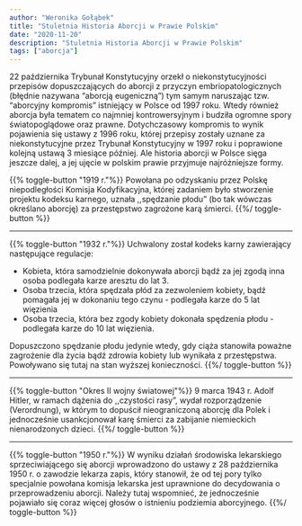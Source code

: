 ```yaml
---
author: "Weronika Gołąbek"
title: "Stuletnia Historia Aborcji w Prawie Polskim"
date: "2020-11-20"
description: "Stuletnia Historia Aborcji w Prawie Polskim"
tags: ["aborcja"]
---
```


22 października Trybunał Konstytucyjny orzekł o niekonstytucyjności przepisów dopuszczających do aborcji z przyczyn embriopatologicznych (błędnie nazywana “aborcją eugeniczną”) tym samym naruszając tzw. “aborcyjny kompromis” istniejący w Polsce od 1997 roku. Wtedy również aborcja była tematem co najmniej kontrowersyjnym i budziła ogromne spory światopoglądowe oraz prawne. Dotychczasowy kompromis to wynik pojawienia się ustawy z 1996 roku, której przepisy zostały uznane za niekonstytucyjne przez Trybunał Konstytucyjny w 1997 roku i poprawione kolejną ustawą 3 miesiące później. Ale historia aborcji w Polsce sięga jeszcze dalej, a jej ujęcie w polskim prawie przyjmuje najróżniejsze formy.

{{% toggle-button "1919 r."%}}
Powołana po odzyskaniu przez Polskę niepodległości Komisja Kodyfikacyjna, której zadaniem było stworzenie projektu kodeksu karnego, uznała ,,spędzanie płodu” (bo tak wówczas określano aborcję) za przestępstwo zagrożone karą śmierci.
{{%/ toggle-button %}}

---
{{% toggle-button "1932 r."%}}
Uchwalony został kodeks karny zawierający następujące regulacje:

- Kobieta, która samodzielnie dokonywała aborcji bądź za jej zgodą inna osoba podlegała karze aresztu do lat 3.
- Osoba trzecia, która spędzała płód za zezwoleniem kobiety, bądź pomagała jej w dokonaniu tego czynu - podlegała karze do 5 lat więzienia
- Osoba trzecia, która bez zgody kobiety dokonała spędzenia płodu - podlegała karze do 10 lat więzienia.

Dopuszczono spędzanie płodu jedynie wtedy, gdy ciąża stanowiła poważne zagrożenie dla życia bądź zdrowia kobiety lub wynikała z przestępstwa. Powoływano się tutaj na stan wyższej konieczności. 
{{%/ toggle-button %}}

---
{{% toggle-button "Okres II wojny światowej"%}}
9 marca 1943 r. Adolf Hitler, w ramach dążenia do ,,czystości rasy”, wydał rozporządzenie (Verordnung), w którym to dopuścił nieograniczoną aborcję dla Polek i jednocześnie  usankcjonował karę śmierci za zabijanie niemieckich nienarodzonych dzieci.
{{%/ toggle-button %}}

---
{{% toggle-button "1950 r."%}}
W wyniku działań środowiska lekarskiego sprzeciwiającego się aborcji wprowadzono do ustawy z 28 października 1950 r. o zawodzie lekarza zapis, który stanowił, że od tej pory tylko specjalnie powołana komisja lekarska jest  uprawnione do decydowania o przeprowadzeniu aborcji. Należy tutaj wspomnieć, że jednocześnie pojawiało się coraz więcej głosów o istnieniu podziemia aborcyjnego.
{{%/ toggle-button %}}
